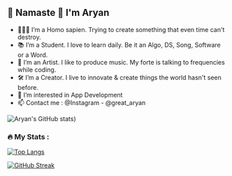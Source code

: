 ## 👋 Namaste 🙏 I'm Aryan

- 🙎🏽‍♂️ I’m a Homo sapien. Trying to create something that even time can't destroy.
- 📚 I’m a Student. I love to learn daily. Be it an Algo, DS, Song, Software or a Word.
- 🎨 I’m an Artist. I like to produce music. My forte is talking to frequencies while coding.
- 🛠  I’m a Creator. I live to innovate & create things the world hasn't seen before.
- 👀 I’m interested in App Development
- 📫 Contact me : @Instagram - @great_aryan

![Aryan's GitHub stats](https://github-readme-stats.vercel.app/api?username=great-aryan&theme=dark))

### :fire: My Stats :

[![Top Langs](https://github-readme-stats.vercel.app/api/top-langs/?username=great-aryan)](https://github.com/anuraghazra/github-readme-stats)

[![GitHub Streak](http://github-readme-streak-stats.herokuapp.com?user=great-aryan)](https://git.io/streak-stats)


<!---
great-aryan/great-aryan is a ✨ special ✨ repository because its `README.md` (this file) appears on your GitHub profile.
You can click the Preview link to take a look at your changes.
--->
